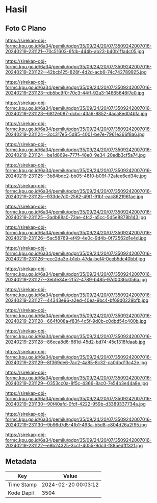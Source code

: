 # Hasil

## Foto C Plano

https://sirekap-obj-formc.kpu.go.id/6a34/pemilu/pdpr/35/09/24/20/07/3509242007016-20240219-231121--70c51603-6fdb-444b-ab23-b40b1f1a4c05.jpg

https://sirekap-obj-formc.kpu.go.id/6a34/pemilu/pdpr/35/09/24/20/07/3509242007016-20240219-231122--42bcb125-828f-4d2d-acb6-74c742789925.jpg

https://sirekap-obj-formc.kpu.go.id/6a34/pemilu/pdpr/35/09/24/20/07/3509242007016-20240219-231123--db5bc9f0-70c3-44ff-92a3-14665646f7e0.jpg

https://sirekap-obj-formc.kpu.go.id/6a34/pemilu/pdpr/35/09/24/20/07/3509242007016-20240219-231123--6812e087-dcbc-43a6-8852-4aca8ed04bfa.jpg

https://sirekap-obj-formc.kpu.go.id/6a34/pemilu/pdpr/35/09/24/20/07/3509242007016-20240219-231124--3cc317e5-5d85-4001-be7e-7961e366f8a6.jpg

https://sirekap-obj-formc.kpu.go.id/6a34/pemilu/pdpr/35/09/24/20/07/3509242007016-20240219-231124--be1d869e-777f-48e0-9e34-20edb3cf5a74.jpg

https://sirekap-obj-formc.kpu.go.id/6a34/pemilu/pdpr/35/09/24/20/07/3509242007016-20240219-231125--3b84bdc2-bb05-4810-b09f-72afee6ed34e.jpg

https://sirekap-obj-formc.kpu.go.id/6a34/pemilu/pdpr/35/09/24/20/07/3509242007016-20240219-231125--933de7d0-2562-49f1-91bf-eac8621961ae.jpg

https://sirekap-obj-formc.kpu.go.id/6a34/pemilu/pdpr/35/09/24/20/07/3509242007016-20240219-231125--3adb88a0-73ae-4fc2-a5cc-5d5e8878b143.jpg

https://sirekap-obj-formc.kpu.go.id/6a34/pemilu/pdpr/35/09/24/20/07/3509242007016-20240219-231126--5ac58769-ef49-4e0c-9d4b-0f72562d1e4d.jpg

https://sirekap-obj-formc.kpu.go.id/6a34/pemilu/pdpr/35/09/24/20/07/3509242007016-20240219-231126--ecc2da3e-b1eb-47da-bef4-0ceb5dc40bbf.jpg

https://sirekap-obj-formc.kpu.go.id/6a34/pemilu/pdpr/35/09/24/20/07/3509242007016-20240219-231127--3ebfe34e-2f52-4789-b485-97d0036c056a.jpg

https://sirekap-obj-formc.kpu.go.id/6a34/pemilu/pdpr/35/09/24/20/07/3509242007016-20240219-231127--44343e96-a2ed-40ea-9bc4-bf69d0229bfb.jpg

https://sirekap-obj-formc.kpu.go.id/6a34/pemilu/pdpr/35/09/24/20/07/3509242007016-20240219-231128--664f008a-f83f-4c5f-9d0b-c0dbd54c400b.jpg

https://sirekap-obj-formc.kpu.go.id/6a34/pemilu/pdpr/35/09/24/20/07/3509242007016-20240219-231128--86eca8d6-661d-45d2-bd74-45c1318fdaab.jpg

https://sirekap-obj-formc.kpu.go.id/6a34/pemilu/pdpr/35/09/24/20/07/3509242007016-20240219-231129--8f369de6-7ac2-4a85-8c32-ca0dbd13c42e.jpg

https://sirekap-obj-formc.kpu.go.id/6a34/pemilu/pdpr/35/09/24/20/07/3509242007016-20240219-231129--0353cc0a-8f5c-4366-8ac0-7e54b3e44a8e.jpg

https://sirekap-obj-formc.kpu.go.id/6a34/pemilu/pdpr/35/09/24/20/07/3509242007016-20240219-231130--90f40afd-0fdf-4222-959b-d3389337734a.jpg

https://sirekap-obj-formc.kpu.go.id/6a34/pemilu/pdpr/35/09/24/20/07/3509242007016-20240219-231130--9b96d7d5-4fb1-493a-b5d8-c804d26a2f95.jpg

https://sirekap-obj-formc.kpu.go.id/6a34/pemilu/pdpr/35/09/24/20/07/3509242007016-20240219-231122--e8b24325-3cc1-4055-9dc3-f885edfff32f.jpg


## Metadata

| Key        | Value               |
| ---------- | ------------------- |
| Time Stamp | 2024-02-20 00:03:12 |
| Kode Dapil | 3504                |



